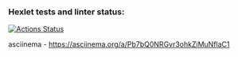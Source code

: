 ### Hexlet tests and linter status:
[![Actions Status](https://github.com/Tanman515/python-project-50/actions/workflows/hexlet-check.yml/badge.svg)](https://github.com/Tanman515/python-project-50/actions)


asciinema - https://asciinema.org/a/Pb7bQ0NRGvr3ohkZiMuNflaC1
